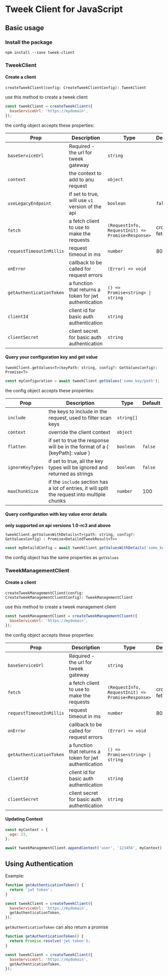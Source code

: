 # Tweek Client for JavaScript

## Basic usage

### Install the package

```
npm install --save tweek-client
```

### TweekClient

#### Create a client

`createTweekClient(config: CreateTweekClientConfig): TweekClient`

use this method to create a tweek client

```javascript
const tweekClient = createTweekClient({
  baseServiceUrl: 'https://mydomain',
});
```

the config object accepts these properties:

| Prop                     | Description                                            | Type                                              | Default     |
| ------------------------ | ------------------------------------------------------ | ------------------------------------------------- | ----------- |
| `baseServiceUrl`         | Required - the url for tweek gateway                   | `string`                                          |
| `context`                | the context to add to anu request                      | `object`                                          |
| `useLegacyEndpoint`      | if set to true, will use `v1` version of the api       | `boolean`                                         | `false`     |
| `fetch`                  | a fetch client to use to make the requests             | `(RequestInfo, RequestInit) => Promise<Response>` | cross-fetch |
| `requestTimeoutInMillis` | request timeout in ms                                  | `number`                                          | 8000        |
| `onError`                | callback to be called for request errors               | `(Error) => void`                                 |
| `getAuthenticationToken` | a function that returns a token for jwt authentication | `() => Promise<string> \| string`                 |
| `clientId`               | client id for basic auth authentication                | `string`                                          |
| `clientSecret`           | client secret for basic auth authentication            | `string`                                          |

#### Query your configuration key and get value

`tweekClient.getValues<T>(keyPath: string, config?: GetValuesConfig): Promise<T>`

```javascript
const myConfiguration = await tweekClient.getValues('some_key/path');
```

the config object accepts these properties:

| Prop             | Description                                                                                   | Type       | Default |
| ---------------- | --------------------------------------------------------------------------------------------- | ---------- | ------- |
| `include`        | the keys to include in the request, used to filter scan keys                                  | `string[]` |
| `context`        | override the client context                                                                   | `object`   |
| `flatten`        | if set to true the response will be in the format of a { [keyPath]: value }                   | `boolean`  | `false` |
| `ignoreKeyTypes` | if set to true, all the key types will be ignored and returned as strings                     | `boolean`  | `false` |
| `maxChunkSize`   | if the `include` section has a lot of entries, it will split the request into multiple chunks | `number`   | 100     |

#### Query configuration with key value error details

**only supported on api versions 1.0-rc3 and above**

`tweekClient.getValuesWithDetails<T>(path: string, config?: GetValuesConfig) : Promise<DetailedTweekResult<T>>`

```javascript
const myDetaildConfig = await tweekClient.getValuesWithDetails('some_key/path');
```

the config object has the same properties as `getValues`

### TweekManagementClient

#### Create a client

`createTweekManagementClient(config: CreateTweekManagementClientConfig): TweekManagementClient`

use this method to create a tweek management client

```javascript
const tweekManagementClient = createTweekManagementClient({
  baseServiceUrl: 'https://mydomain',
});
```

the config object accepts these properties:

| Prop                     | Description                                            | Type                                              | Default     |
| ------------------------ | ------------------------------------------------------ | ------------------------------------------------- | ----------- |
| `baseServiceUrl`         | Required - the url for tweek gateway                   | `string`                                          |
| `fetch`                  | a fetch client to use to make the requests             | `(RequestInfo, RequestInit) => Promise<Response>` | cross-fetch |
| `requestTimeoutInMillis` | request timeout in ms                                  | `number`                                          | 8000        |
| `onError`                | callback to be called for request errors               | `(Error) => void`                                 |
| `getAuthenticationToken` | a function that returns a token for jwt authentication | `() => Promise<string> \| string`                 |
| `clientId`               | client id for basic auth authentication                | `string`                                          |
| `clientSecret`           | client secret for basic auth authentication            | `string`                                          |

#### Updating Context

```javascript
const myContext = {
  age: 23,
};

await tweekManagementClient.appendContext('user', '123456', myContext);
```

## Using Authentication

Example:

```javascript
function getAuthenticationToken() {
  return 'jwt token';
}

const tweekClient = createTweekClient({
  baseServiceUrl: 'https://mydomain',
  getAuthenticationToken,
});
```

`getAuthenticationToken` can also return a promise

```javascript
function getAuthenticationToken() {
  return Promise.resolve('jwt token');
}

const tweekClient = createTweekClient({
  baseServiceUrl: 'https://mydomain',
  getAuthenticationToken,
});
```
